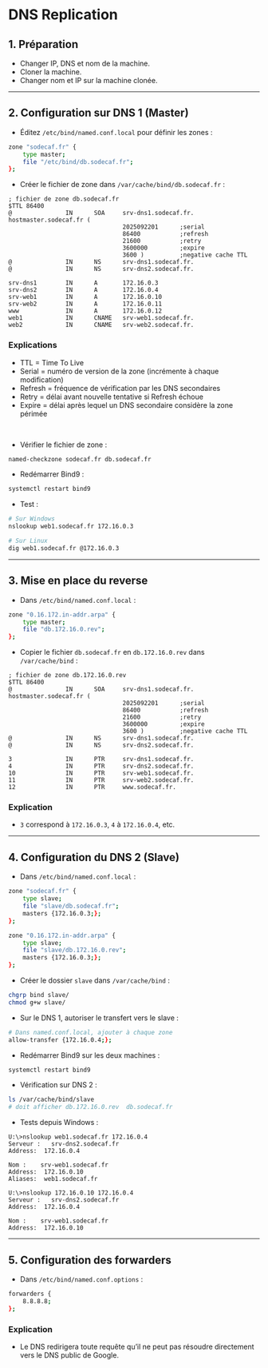 # DNS Replication

## 1. Préparation
- Changer IP, DNS et nom de la machine.
- Cloner la machine.
- Changer nom et IP sur la machine clonée.

---

## 2. Configuration sur DNS 1 (Master)
- Éditez `/etc/bind/named.conf.local` pour définir les zones :

```bash
zone "sodecaf.fr" {
    type master;
    file "/etc/bind/db.sodecaf.fr";
};
```

- Créer le fichier de zone dans `/var/cache/bind/db.sodecaf.fr` :

```
; fichier de zone db.sodecaf.fr
$TTL 86400
@               IN      SOA     srv-dns1.sodecaf.fr. hostmaster.sodecaf.fr (
                                2025092201      ;serial
                                86400           ;refresh
                                21600           ;retry
                                3600000         ;expire
                                3600 )          ;negative cache TTL
@               IN      NS      srv-dns1.sodecaf.fr.
@               IN      NS      srv-dns2.sodecaf.fr.

srv-dns1        IN      A       172.16.0.3
srv-dns2        IN      A       172.16.0.4
srv-web1        IN      A       172.16.0.10
srv-web2        IN      A       172.16.0.11
www             IN      A       172.16.0.12
web1            IN      CNAME   srv-web1.sodecaf.fr.
web2            IN      CNAME   srv-web2.sodecaf.fr.
```

### Explications
- TTL = Time To Live  
- Serial = numéro de version de la zone (incrémente à chaque modification)  
- Refresh = fréquence de vérification par les DNS secondaires  
- Retry = délai avant nouvelle tentative si Refresh échoue  
- Expire = délai après lequel un DNS secondaire considère la zone périmée  
<br>

- Vérifier le fichier de zone :
```bash
named-checkzone sodecaf.fr db.sodecaf.fr
```

- Redémarrer Bind9 :
```bash
systemctl restart bind9
```

- Test :
```bash
# Sur Windows
nslookup web1.sodecaf.fr 172.16.0.3

# Sur Linux
dig web1.sodecaf.fr @172.16.0.3
```

---

## 3. Mise en place du reverse

- Dans `/etc/bind/named.conf.local` :

```bash
zone "0.16.172.in-addr.arpa" {
    type master;
    file "db.172.16.0.rev";
};
```

- Copier le fichier `db.sodecaf.fr` en `db.172.16.0.rev` dans `/var/cache/bind` :

```
; fichier de zone db.172.16.0.rev
$TTL 86400
@               IN      SOA     srv-dns1.sodecaf.fr. hostmaster.sodecaf.fr (
                                2025092201      ;serial
                                86400           ;refresh
                                21600           ;retry
                                3600000         ;expire
                                3600 )          ;negative cache TTL
@               IN      NS      srv-dns1.sodecaf.fr.
@               IN      NS      srv-dns2.sodecaf.fr.

3               IN      PTR     srv-dns1.sodecaf.fr.
4               IN      PTR     srv-dns2.sodecaf.fr.
10              IN      PTR     srv-web1.sodecaf.fr.
11              IN      PTR     srv-web2.sodecaf.fr.
12              IN      PTR     www.sodecaf.fr.
```

### Explication
- `3` correspond à `172.16.0.3`, `4` à `172.16.0.4`, etc.

---

## 4. Configuration du DNS 2 (Slave)

- Dans `/etc/bind/named.conf.local` :

```bash
zone "sodecaf.fr" {
    type slave;
    file "slave/db.sodecaf.fr";
    masters {172.16.0.3;};
};

zone "0.16.172.in-addr.arpa" {
    type slave;
    file "slave/db.172.16.0.rev";
    masters {172.16.0.3;};
};
```

- Créer le dossier `slave` dans `/var/cache/bind` :
```bash
chgrp bind slave/
chmod g+w slave/
```

- Sur le DNS 1, autoriser le transfert vers le slave :
```bash
# Dans named.conf.local, ajouter à chaque zone
allow-transfer {172.16.0.4;};
```

- Redémarrer Bind9 sur les deux machines :
```bash
systemctl restart bind9
```

- Vérification sur DNS 2 :
```bash
ls /var/cache/bind/slave
# doit afficher db.172.16.0.rev  db.sodecaf.fr
```

- Tests depuis Windows :
```text
U:\>nslookup web1.sodecaf.fr 172.16.0.4
Serveur :   srv-dns2.sodecaf.fr
Address:  172.16.0.4

Nom :    srv-web1.sodecaf.fr
Address:  172.16.0.10
Aliases:  web1.sodecaf.fr

U:\>nslookup 172.16.0.10 172.16.0.4
Serveur :   srv-dns2.sodecaf.fr
Address:  172.16.0.4

Nom :    srv-web1.sodecaf.fr
Address:  172.16.0.10
```

---

## 5. Configuration des forwarders

- Dans `/etc/bind/named.conf.options` :
```bash
forwarders {
    8.8.8.8;
};
```

### Explication
- Le DNS redirigera toute requête qu’il ne peut pas résoudre directement vers le DNS public de Google.
